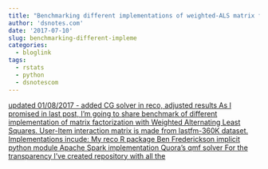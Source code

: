 ```yaml
---
title: "Benchmarking different implementations of weighted-ALS matrix factorization"
author: 'dsnotes.com'
date: '2017-07-10'
slug: benchmarking-different-impleme
categories:
  - bloglink
tags:
  - rstats
  - python
  - dsnotescom
---
```


[updated 01/08/2017 - added CG solver in reco, adjusted results As I promised in last post, I’m going to share benchmark of different implementation of matrix factorization with Weighted Alternating Least Squares. User-Item interaction matrix is made from lastfm-360K dataset. Implementations incude: My reco R package Ben Frederickson implicit python module Apache Spark implementation Quora’s qmf solver For the transparency I’ve created repository with all the<i class="fas fa-external-link-alt"></i>](http://dsnotes.com/post/2017-07-10-bench-wrmf/)

